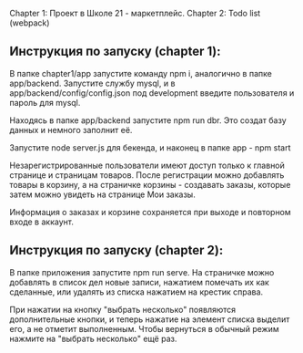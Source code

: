 Chapter 1: Проект в Школе 21 - маркетплейс.
Chapter 2: Todo list (webpack)

## Инструкция по запуску (chapter 1):

В папке chapter1/app запустите команду npm i, аналогично в папке app/backend. Запустите службу mysql, и в app/backend/config/config.json под development введите пользователя и пароль для mysql.

Находясь в папке app/backend запустите npm run dbr. Это создат базу данных и немного заполнит её.

Запустите node server.js для бекенда, и наконец в папке app - npm start

Незарегистрированные пользователи имеют доступ только к главной странице и страницам товаров. После регистрации можно добавлять товары в корзину, а на страничке корзины - создавать заказы, которые затем можно увидеть на странице Мои заказы.

Информация о заказах и корзине сохраняется при выходе и повторном входе в аккаунт.

## Инструкция по запуску (chapter 2):

В папке приложения запустите npm run serve. На страничке можно добавлять в список дел новые записи, нажатием помечать их как сделанные, или удалять из списка нажатием на крестик справа.

При нажатии на кнопку "выбрать несколько" появляются дополнительные кнопки, и теперь нажатие на элемент списка выделит его, а не отметит выполненным. Чтобы вернуться в обычный режим нажмите на "выбрать несколько" ещё раз.
